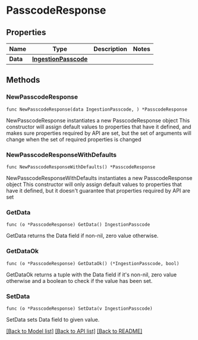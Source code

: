 # PasscodeResponse

## Properties

Name | Type | Description | Notes
------------ | ------------- | ------------- | -------------
**Data** | [**IngestionPasscode**](IngestionPasscode.md) |  | 

## Methods

### NewPasscodeResponse

`func NewPasscodeResponse(data IngestionPasscode, ) *PasscodeResponse`

NewPasscodeResponse instantiates a new PasscodeResponse object
This constructor will assign default values to properties that have it defined,
and makes sure properties required by API are set, but the set of arguments
will change when the set of required properties is changed

### NewPasscodeResponseWithDefaults

`func NewPasscodeResponseWithDefaults() *PasscodeResponse`

NewPasscodeResponseWithDefaults instantiates a new PasscodeResponse object
This constructor will only assign default values to properties that have it defined,
but it doesn't guarantee that properties required by API are set

### GetData

`func (o *PasscodeResponse) GetData() IngestionPasscode`

GetData returns the Data field if non-nil, zero value otherwise.

### GetDataOk

`func (o *PasscodeResponse) GetDataOk() (*IngestionPasscode, bool)`

GetDataOk returns a tuple with the Data field if it's non-nil, zero value otherwise
and a boolean to check if the value has been set.

### SetData

`func (o *PasscodeResponse) SetData(v IngestionPasscode)`

SetData sets Data field to given value.



[[Back to Model list]](../README.md#documentation-for-models) [[Back to API list]](../README.md#documentation-for-api-endpoints) [[Back to README]](../README.md)


